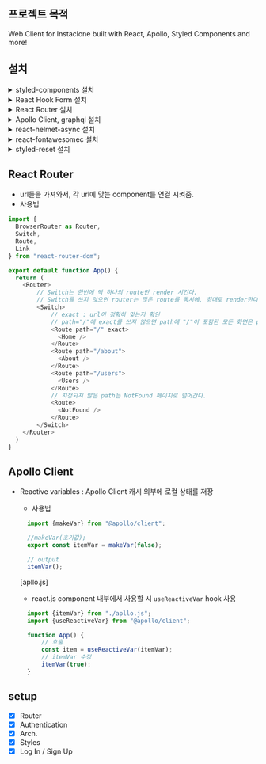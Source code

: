 ## 프로젝트 목적

Web Client for Instaclone built with React, Apollo, Styled Components and more!

## 설치

<details>
<summary>styled-components 설치 </summary>
  
```Shell
npm i styled-components
```
</details>

<details>
<summary>React Hook Form 설치 </summary>
  
```Shell
npm i react-hook-form
```
</details>

<details>
<summary>React Router 설치 </summary>
  
```Shell
npm i react-router-dom
```
</details>

<details>
<summary>Apollo Client, graphql 설치 </summary>
  
```Shell
npm i @apollo/client graphql
```
</details>

<details>
<summary>react-helmet-async 설치 </summary>
  
```Shell
npm i react-helmet-async
```
</details>

<details>
<summary>react-fontawesomec 설치 </summary>
  
```Shell
npm i --save @fortawesome/fontawesome-svg-core
npm install --save @fortawesome/free-solid-svg-icons
npm install --save @fortawesome/react-fontawesome
npm install --save @fortawesome/free-brands-svg-icons
npm install --save @fortawesome/free-regular-svg-icons
```
</details>

<details>
<summary>styled-reset 설치 </summary>
  
```Shell
npm i styled-reset
```
</details>

## React Router
- url들을 가져와서, 각 url에 맞는 component를 연결 시켜줌.
- 사용법
```javascript
import {
  BrowserRouter as Router,
  Switch,
  Route,
  Link
} from "react-router-dom";

export default function App() {
  return (
    <Router>
        // Switch는 한번에 딱 하나의 route만 render 시킨다.
        // Switch를 쓰지 않으면 router는 많은 route를 동시에, 최대로 render한다.
        <Switch>
            // exact : url이 정확히 맞는지 확인
            // path="/"에 exact를 쓰지 않으면 path에 "/"이 포함된 모든 화면은 path="/"인 Home 화면을 출력한다.
            <Route path="/" exact>
              <Home />
            </Route>
            <Route path="/about">
              <About />
            </Route>
            <Route path="/users">
              <Users />
            </Route>
            // 지정되지 않은 path는 NotFound 페이지로 넘어간다.
            <Route>
              <NotFound />
            </Route>
        </Switch>
    </Router>
  )
}
```

## Apollo Client
- Reactive variables : Apollo Client 캐시 외부에 로컬 상태를 저장
  - 사용법
  ```javascript
    import {makeVar} from "@apollo/client";

    //makeVar(초기값);
    export const itemVar = makeVar(false);

    // output
    itemVar();
  ``` 
  [apllo.js]

    - react.js component 내부에서 사용할 시 ```useReactiveVar``` hook 사용
  ```js
    import {itemVar} from "./apllo.js";
    import {useReactiveVar} from "@apollo/client";

    function App() {
        // 호출
        const item = useReactiveVar(itemVar);
        // itemVar 수정
        itemVar(true);
    }

  ```

## setup
-   [x] Router
-   [x] Authentication
-   [x] Arch.
-   [x] Styles
-   [x] Log In / Sign Up
